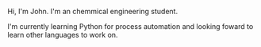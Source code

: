 Hi, I'm John. I'm an chemmical engineering student.

I'm currently learning Python for process automation and looking foward to learn other languages to work on.

<!---
johnnyhuangEQ/johnnyhuangEQ is a ✨ special ✨ repository because its `README.md` (this file) appears on your GitHub profile.
You can click the Preview link to take a look at your changes.
--->
